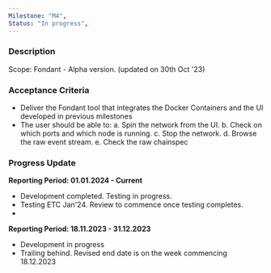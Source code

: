 ```yaml
---
Milestone: "M4",
Status: "In progress",
---
```

<!--lang:en--> 
### Description

Scope: Fondant - Alpha version. (updated on 30th Oct '23)


### Acceptance Criteria
- Deliver the Fondant tool that integrates the Docker Containers and the UI developed in previous milestones
- The user should be able to: 
a. Spin the network from the UI. 
b. Check on which ports and which node is running. 
c. Stop the network. 
d. Browse the raw event stream. 
e. Check the raw chainspec


### Progress Update

**Reporting Period: 01.01.2024 - Current**
- Development completed. Testing in progress.
- Testing ETC Jan'24. Review to commence once testing completes. 
- 
**Reporting Period: 18.11.2023 - 31.12.2023**
- Development in progress
- Trailing behind. Revised end date is on the week commencing 18.12.2023